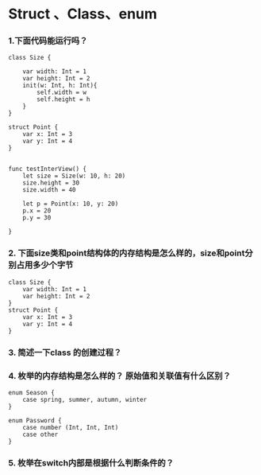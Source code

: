 # Struct 、Class、enum 
### 1.下面代码能运行吗？
	class Size {
	
		var width: Int = 1
		var height: Int = 2
		init(w: Int, h: Int){
			self.width = w
			self.height = h
		}
	}
	
	struct Point {
		var x: Int = 3
		var y: Int = 4
	}
	
	
	func testInterView() {
		let size = Size(w: 10, h: 20)
		size.height = 30
		size.width = 40
		
		let p = Point(x: 10, y: 20)
		p.x = 20
		p.y = 30
	
	}
	
### 2. 下面size类和point结构体的内存结构是怎么样的，size和point分别占用多少个字节
	class Size {
		var width: Int = 1
		var height: Int = 2
	}
	struct Point {
		var x: Int = 3
		var y: Int = 4
	}
	
### 3. 简述一下class 的创建过程？


### 4. 枚举的内存结构是怎么样的？ 原始值和关联值有什么区别？
	enum Season {
		case spring, summer, autumn, winter
	}
	
	enum Password {
		case number (Int, Int, Int)
		case other
	}

### 5. 枚举在switch内部是根据什么判断条件的？